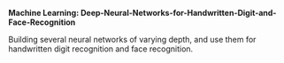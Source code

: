 **Machine Learning: Deep-Neural-Networks-for-Handwritten-Digit-and-Face-Recognition**

Building several neural networks of varying depth, and use them for handwritten digit recognition and face recognition.

